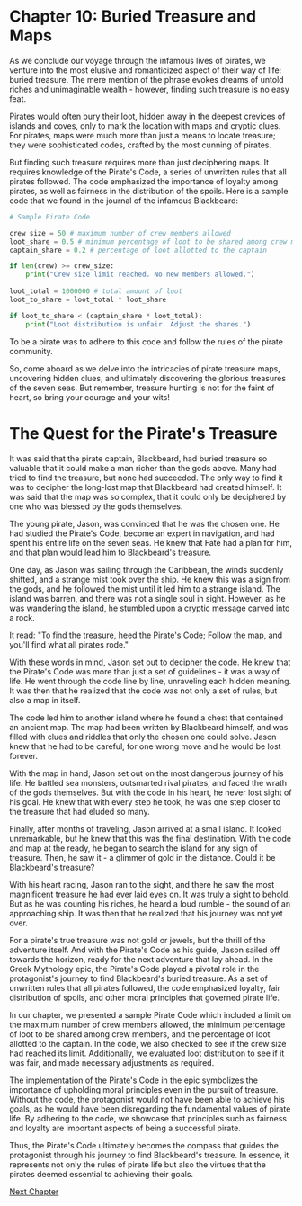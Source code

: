 # Chapter 10: Buried Treasure and Maps

As we conclude our voyage through the infamous lives of pirates, we venture into the most elusive and romanticized aspect of their way of life: buried treasure. The mere mention of the phrase evokes dreams of untold riches and unimaginable wealth - however, finding such treasure is no easy feat.

Pirates would often bury their loot, hidden away in the deepest crevices of islands and coves, only to mark the location with maps and cryptic clues. For pirates, maps were much more than just a means to locate treasure; they were sophisticated codes, crafted by the most cunning of pirates. 

But finding such treasure requires more than just deciphering maps. It requires knowledge of the Pirate's Code, a series of unwritten rules that all pirates followed. The code emphasized the importance of loyalty among pirates, as well as fairness in the distribution of the spoils. Here is a sample code that we found in the journal of the infamous Blackbeard:

```python
# Sample Pirate Code

crew_size = 50 # maximum number of crew members allowed
loot_share = 0.5 # minimum percentage of loot to be shared among crew members
captain_share = 0.2 # percentage of loot allotted to the captain

if len(crew) >= crew_size:
    print("Crew size limit reached. No new members allowed.")
    
loot_total = 1000000 # total amount of loot
loot_to_share = loot_total * loot_share

if loot_to_share < (captain_share * loot_total):
    print("Loot distribution is unfair. Adjust the shares.")
```

To be a pirate was to adhere to this code and follow the rules of the pirate community. 

So, come aboard as we delve into the intricacies of pirate treasure maps, uncovering hidden clues, and ultimately discovering the glorious treasures of the seven seas. But remember, treasure hunting is not for the faint of heart, so bring your courage and your wits!
# The Quest for the Pirate's Treasure

It was said that the pirate captain, Blackbeard, had buried treasure so valuable that it could make a man richer than the gods above. Many had tried to find the treasure, but none had succeeded. The only way to find it was to decipher the long-lost map that Blackbeard had created himself. It was said that the map was so complex, that it could only be deciphered by one who was blessed by the gods themselves.

The young pirate, Jason, was convinced that he was the chosen one. He had studied the Pirate's Code, become an expert in navigation, and had spent his entire life on the seven seas. He knew that Fate had a plan for him, and that plan would lead him to Blackbeard's treasure.

One day, as Jason was sailing through the Caribbean, the winds suddenly shifted, and a strange mist took over the ship. He knew this was a sign from the gods, and he followed the mist until it led him to a strange island. The island was barren, and there was not a single soul in sight. However, as he was wandering the island, he stumbled upon a cryptic message carved into a rock.

It read: "To find the treasure, heed the Pirate's Code; Follow the map, and you'll find what all pirates rode."

With these words in mind, Jason set out to decipher the code. He knew that the Pirate's Code was more than just a set of guidelines - it was a way of life. He went through the code line by line, unraveling each hidden meaning. It was then that he realized that the code was not only a set of rules, but also a map in itself.

The code led him to another island where he found a chest that contained an ancient map. The map had been written by Blackbeard himself, and was filled with clues and riddles that only the chosen one could solve. Jason knew that he had to be careful, for one wrong move and he would be lost forever.

With the map in hand, Jason set out on the most dangerous journey of his life. He battled sea monsters, outsmarted rival pirates, and faced the wrath of the gods themselves. But with the code in his heart, he never lost sight of his goal. He knew that with every step he took, he was one step closer to the treasure that had eluded so many.

Finally, after months of traveling, Jason arrived at a small island. It looked unremarkable, but he knew that this was the final destination. With the code and map at the ready, he began to search the island for any sign of treasure. Then, he saw it - a glimmer of gold in the distance. Could it be Blackbeard's treasure?

With his heart racing, Jason ran to the sight, and there he saw the most magnificent treasure he had ever laid eyes on. It was truly a sight to behold. But as he was counting his riches, he heard a loud rumble - the sound of an approaching ship. It was then that he realized that his journey was not yet over.

For a pirate's true treasure was not gold or jewels, but the thrill of the adventure itself. And with the Pirate's Code as his guide, Jason sailed off towards the horizon, ready for the next adventure that lay ahead.
In the Greek Mythology epic, the Pirate's Code played a pivotal role in the protagonist's journey to find Blackbeard's buried treasure. As a set of unwritten rules that all pirates followed, the code emphasized loyalty, fair distribution of spoils, and other moral principles that governed pirate life.

In our chapter, we presented a sample Pirate Code which included a limit on the maximum number of crew members allowed, the minimum percentage of loot to be shared among crew members, and the percentage of loot allotted to the captain. In the code, we also checked to see if the crew size had reached its limit. Additionally, we evaluated loot distribution to see if it was fair, and made necessary adjustments as required.

The implementation of the Pirate's Code in the epic symbolizes the importance of upholding moral principles even in the pursuit of treasure. Without the code, the protagonist would not have been able to achieve his goals, as he would have been disregarding the fundamental values of pirate life. By adhering to the code, we showcase that principles such as fairness and loyalty are important aspects of being a successful pirate.

Thus, the Pirate's Code ultimately becomes the compass that guides the protagonist through his journey to find Blackbeard's treasure. In essence, it represents not only the rules of pirate life but also the virtues that the pirates deemed essential to achieving their goals.


[Next Chapter](11_Chapter11.md)